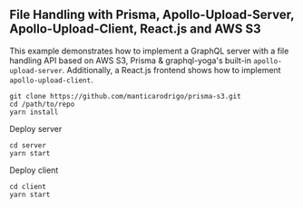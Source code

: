 ## File Handling with Prisma, Apollo-Upload-Server, Apollo-Upload-Client, React.js and AWS S3

This example demonstrates how to implement a GraphQL server with a file handling API based on AWS S3, Prisma & graphql-yoga's built-in `apollo-upload-server`. Additionally, a React.js frontend shows how to implement `apollo-upload-client`.

```
git clone https://github.com/manticarodrigo/prisma-s3.git
cd /path/to/repo
yarn install
```

Deploy server

```
cd server
yarn start
```

Deploy client

```
cd client
yarn start
```